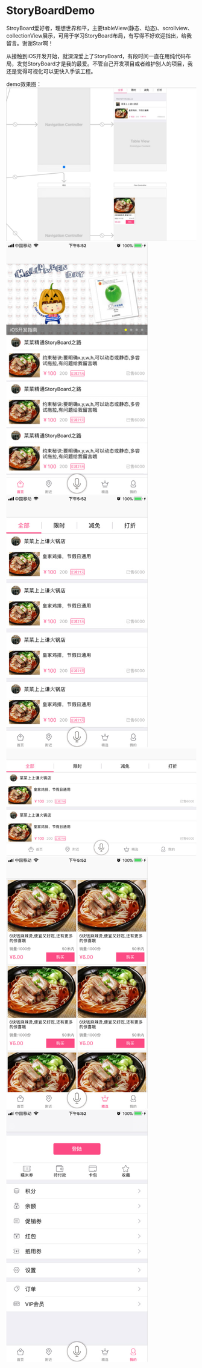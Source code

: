 # StoryBoardDemo
StroyBoard爱好者，理想世界和平，主要tableView(静态、动态)、scrollview、collectionView展示，可用于学习StoryBoard布局，有写得不好欢迎指出，给我留言。谢谢Star啊！

从接触到iOS开发开始，就深深爱上了StoryBoard，有段时间一直在用纯代码布局，发觉StoryBoard才是我的最爱。不管自己开发项目或者维护别人的项目，我还是觉得可视化可以更快入手该工程。

demo效果图：
![image](https://github.com/Yangshaoyi/StoryBoardDemo/blob/master/ScreenShots/2361515146379_.pic.jpg)
![image](https://github.com/Yangshaoyi/StoryBoardDemo/blob/master/ScreenShots/index.jpg)
![image](https://github.com/Yangshaoyi/StoryBoardDemo/blob/master/ScreenShots/222.jpg)
![image](https://github.com/Yangshaoyi/StoryBoardDemo/blob/master/ScreenShots/333.jpg)
![image](https://github.com/Yangshaoyi/StoryBoardDemo/blob/master/ScreenShots/444.jpg)
![image](https://github.com/Yangshaoyi/StoryBoardDemo/blob/master/ScreenShots/555.jpg)
